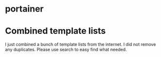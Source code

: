# portainer
# Combined template lists

I just combined a bunch of template lists from the internet.
I did not remove any duplicates.
Please use search to easy find what needed.

